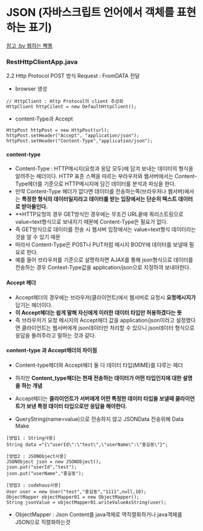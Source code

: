 # JSON (자바스크립트 언어에서 객체를 표현하는 표기)


<a href="https://webstone.tistory.com/66">참고 :by 웹하는 빡통</a>
### RestHttpClientApp.java



2.2 Http Protocol POST 방식 Request : FromDATA 전달
- browser 생성
```
// HttpClient : Http Protocol의 client 추상화
HttpClient httpCilent = new DefaultHttpClient();
```
- content-Type과 Accept
```
HttpPost httpPost = new HttpPost(url);
httpPost.setHeader("Accept", "application/json");
httpPost.setHeader("Content-Type","application/json");
```
#### content-type
- Content-Type : HTTP메시지(요청과 응답 모두)에 담겨 보내는 데이터의 형식을 알려주는 헤더이다. HTTP 표준 스펙을 따르는 부라우저와 웹서버에서는 Content-Type헤더를 기준으로 HTTP메시지에 담긴 데이터를 분석과 파싱을 한다.
- 만약 Content-Type 헤더가 없다면 데이터를 전송하는쪽(브라우저나 웹서버)에서는 __특정한 형식의 데이터일지라고 데이터를 받는 입장에서는 단순히 텍스트 데이터로 받아들인다.__
- **HTTP요청의 경우 GET방식인 경우에는 무조건 URL끝에 쿼리스트링으로 value=text형식으로 보내지기 때문에 Content-Type은 필요가 없다.
- 즉 GET방식으로 데이터를 전송 시 웹서버 입장에서는 value=text형식 데이터라는 것을 알 수 있기 때문
- 따라서 Content-Type은 POST나 PUT처럼 메시지 BODY에 데이터를 보낼때 필요로 한다.
- 예를 들어 브라우저를 기준으로 설명하자면 AJAX를 통해 json형식으로 데이터를 전송하는 경우 Context-Type값을 application/json으로 지정하여 보내야한다.

#### Accept 헤더
- Accept헤더의 경우에는 브라우저(클라이언트)에서 웹서버로 요청시 __요청메시지가__ 담기는 헤더이다.
- __이 Accept헤더는 쉽게 말해 자신에게 이러한 데이터 타입만 허용하겠다는 뜻__
- 즉 브라우저가 요청 메시지의 Accept헤더 값을 application/json이라고 설정했다면 클라이언트는 웹서버에게 json데이터만 처리할 수 있으니 json데이터 형식으로 응답을 돌려주라고 말하는 것과 같다.


#### content-type 과 Accept헤더의 차이점
- Content-type헤더와 Accept헤더 둘 다 데이터 타입(MIME)를 다루는 헤더
- 하지만 __Content_type헤더는 현재 전송하는 데이터가 어떤 타입인지에 대한 설명을 하는 개념__
- Accept헤더는 __클라이언트가 서버에게 어떤 특정한 데이터 타입을 보낼때 클라이언트가 보낸 특정 데이터 타입으로만 응답을 해야한다.__

- QueryString(name=value)으로 전송하지 않고 JSONData 전송위해 Data Make
```
[방법1 : String사용]
String data ="{\"userId\":\"test\",\"userName\":\"홍길동\"}";

[방법2 : JSONObject사용]
JSONObject json = new JSONObject();
json.put("userId","test");
json.put("userName","홍길동");

[방법3 : codehaus사용]
User user = new User("test","홍길동","1111",null,10);
ObjectMapper objectMapper01 = new ObjectMapper();
String jsonValue = objectMapper01.writeValueAsString(user);
```
- ObjectMapper : Json Content를 java객체로 역직렬화하거나 java객체를 JSON으로 직렬화하는것



